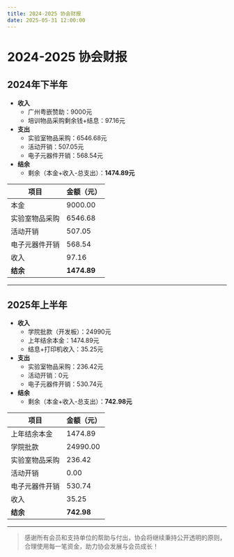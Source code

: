 ```yaml
---
title: 2024-2025 协会财报
date: 2025-05-31 12:00:00
---
```


# 2024-2025 协会财报

## 2024年下半年

- **收入**
  - 广州粤嵌赞助：9000元
  - 培训物品采购剩余钱+结息：97.16元
- **支出**
  - 实验室物品采购：6546.68元
  - 活动开销：507.05元
  - 电子元器件开销：568.54元
- **结余**
  - 剩余（本金+收入-总支出）：**1474.89元**

| 项目         | 金额（元） |
| ------------ | ---------- |
| 本金         | 9000.00    |
| 实验室物品采购 | 6546.68    |
| 活动开销     | 507.05     |
| 电子元器件开销 | 568.54     |
| 收入         | 97.16      |
| **结余**     | **1474.89**|

---

## 2025年上半年

- **收入**
  - 学院批款（开发板）：24990元
  - 上年结余本金：1474.89元
  - 结息+打印机收入：35.25元
- **支出**
  - 实验室物品采购：236.42元
  - 活动开销：0元
  - 电子元器件开销：530.74元
- **结余**
  - 剩余（本金+收入-总支出）：**742.98元**

| 项目         | 金额（元） |
| ------------ | ---------- |
| 上年结余本金 | 1474.89    |
| 学院批款     | 24990.00   |
| 实验室物品采购 | 236.42     |
| 活动开销     | 0.00       |
| 电子元器件开销 | 530.74     |
| 收入         | 35.25      |
| **结余**     | **742.98** |

---

> 感谢所有会员和支持单位的帮助与付出，协会将继续秉持公开透明的原则，合理使用每一笔资金，助力协会发展与会员成长！ 